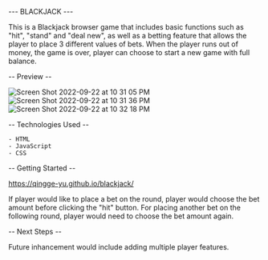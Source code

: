 --- BLACKJACK ---

This is a Blackjack browser game that includes basic functions such as "hit", "stand" and "deal new", as well as a betting feature that allows the player to place 3 different values of bets. When the player runs out of money, the game is over, player can choose to start a new game with full balance.

-- Preview --

![Screen Shot 2022-09-22 at 10 31 05 PM](https://user-images.githubusercontent.com/112015067/191898870-958a9505-9f70-4dc8-a2a9-8aa21a2420dc.png)
![Screen Shot 2022-09-22 at 10 31 36 PM](https://user-images.githubusercontent.com/112015067/191898880-409d0b7b-016d-4a96-8040-2f34d29871f1.png)
![Screen Shot 2022-09-22 at 10 32 18 PM](https://user-images.githubusercontent.com/112015067/191898889-d0260856-80d9-49b3-8f2f-5ed855b5d6ed.png)

-- Technologies Used --

    - HTML
    - JavaScript
    - CSS

-- Getting Started --

https://qingge-yu.github.io/blackjack/

If player would like to place a bet on the round, player would choose the bet amount before clicking the "hit" button. For placing another bet on the following round, player would need to choose the bet amount again.

-- Next Steps --

Future inhancement would include adding multiple player features.
